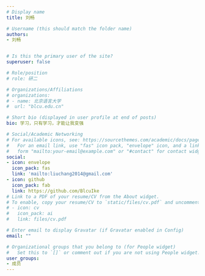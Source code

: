 ```yaml
---
# Display name
title: 刘畅

# Username (this should match the folder name)
authors:
- 刘畅


# Is this the primary user of the site?
superuser: false

# Role/position
# role: 研二

# Organizations/Affiliations
# organizations:
# - name: 北京语言大学
#  url: "blcu.edu.cn"

# Short bio (displayed in user profile at end of posts)
bio: 学习，只有学习，才能让我变强

# Social/Academic Networking
# For available icons, see: https://sourcethemes.com/academic/docs/page-builder/#icons
#   For an email link, use "fas" icon pack, "envelope" icon, and a link in the
#   form "mailto:your-email@example.com" or "#contact" for contact widget.
social:
- icon: envelope
  icon_pack: fas
  link: 'mailto:liuchang2014@gmail.com'
- icon: github
  icon_pack: fab
  link: https://github.com/BlcuIke
# Link to a PDF of your resume/CV from the About widget.
# To enable, copy your resume/CV to `static/files/cv.pdf` and uncomment the lines below.
# - icon: cv
#   icon_pack: ai
#   link: files/cv.pdf

# Enter email to display Gravatar (if Gravatar enabled in Config)
email: ""

# Organizational groups that you belong to (for People widget)
#   Set this to `[]` or comment out if you are not using People widget.
user_groups:
- 成员
---
```


